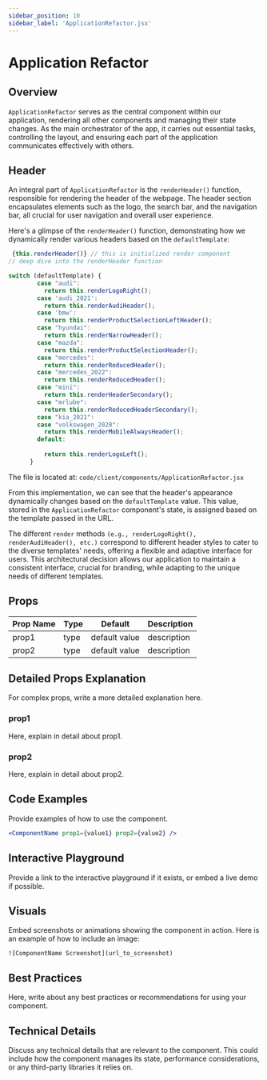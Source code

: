 ```yaml
---
sidebar_position: 10
sidebar_label: 'ApplicationRefactor.jsx'
---
```


# Application Refactor

## Overview

`ApplicationRefactor` serves as the central component within our application, rendering all other components and managing their state changes. As the main orchestrator of the app, it carries out essential tasks, controlling the layout, and ensuring each part of the application communicates effectively with others.




## Header 

An integral part of `ApplicationRefactor` is the `renderHeader()` function, responsible for rendering the header of the webpage. The header section encapsulates elements such as the logo, the search bar, and the navigation bar, all crucial for user navigation and overall user experience.

Here's a glimpse of the `renderHeader()` function, demonstrating how we dynamically render various headers based on the `defaultTemplate`:

```jsx title="renderHeader"
 {this.renderHeader()} // this is initialized render component 
// deep dive into the renderHeader function

switch (defaultTemplate) {
        case "audi":
          return this.renderLogoRight();
        case 'audi_2021':
          return this.renderAudiHeader();
        case 'bmw':
          return this.renderProductSelectionLeftHeader();
        case "hyundai":
          return this.renderNarrowHeader();
        case "mazda":
          return this.renderProductSelectionHeader();
        case "mercedes":
          return this.renderReducedHeader();
        case "mercedes_2022":
          return this.renderReducedHeader();
        case "mini":
          return this.renderHeaderSecondary();
        case "mrlube":
          return this.renderReducedHeaderSecondary();
        case "kia_2021":
        case "volkswagen_2020":
          return this.renderMobileAlwaysHeader();
        default:
         
          return this.renderLogoLeft();
      }

```

The file is located at: `code/client/components/ApplicationRefactor.jsx`

From this implementation, we can see that the header's appearance dynamically changes based on the `defaultTemplate` value. This value, stored in the `ApplicationRefactor` component's state, is assigned based on the template passed in the URL.

The different `render` methods `(e.g., renderLogoRight(), renderAudiHeader(), etc.)` correspond to different header styles to cater to the diverse templates' needs, offering a flexible and adaptive interface for users. This architectural decision allows our application to maintain a consistent interface, crucial for branding, while adapting to the unique needs of different templates.


## Props

| Prop Name | Type | Default | Description |
|---|---|---|---|
| prop1  | type  | default value | description |
| prop2  | type  | default value | description |

## Detailed Props Explanation

For complex props, write a more detailed explanation here.

### prop1

Here, explain in detail about prop1.

### prop2

Here, explain in detail about prop2.

## Code Examples

Provide examples of how to use the component.

```jsx
<ComponentName prop1={value1} prop2={value2} />

```

## Interactive Playground

Provide a link to the interactive playground if it exists, or embed a live demo if possible.

## Visuals

Embed screenshots or animations showing the component in action. Here is an example of how to include an image:

`![ComponentName Screenshot](url_to_screenshot)`

## Best Practices

Here, write about any best practices or recommendations for using your component.

## Technical Details

Discuss any technical details that are relevant to the component. This could include how the component manages its state, performance considerations, or any third-party libraries it relies on.


